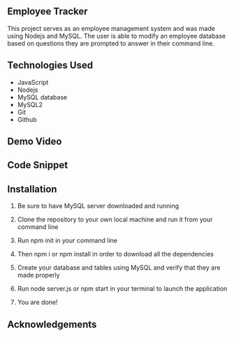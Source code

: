 ## Employee Tracker

This project serves as an employee management system and was made using Nodejs and MySQL. The user is able to modify an employee database based on questions they are prompted to answer in their command line.

## Technologies Used 
* JavaScript
* Nodejs
* MySQL database
* MySQL2
* Git 
* Github

## Demo Video 

## Code Snippet

## Installation

1) Be sure to have MySQL server downloaded and running

2) Clone the repository to your own local machine and run it from your command line

3) Run npm init in your command line

4) Then npm i or npm install in order to download all the dependencies

5) Create your database and tables using MySQL and verify that they are made properly

6) Run node server.js or npm start in your terminal to launch the application

7) You are done!

## Acknowledgements

